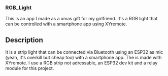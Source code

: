 ### RGB_Light
This is an app I made as a xmas gift for my girlfriend. It's a RGB light that can be controlled with a smartphone app using XYremote.

## Description
It is a strip light that can be connected via Bluetooth using an ESP32 as mic (yeah, it's overkill but cheap too) with a smartphone app. The is made with XYremote.
I use a RGB strip not adressable, an ESP32 dev kit and a relay module for this project. 
